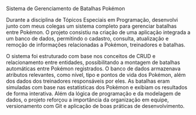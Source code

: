 Sistema de Gerenciamento de Batalhas Pokémon 

Durante a disciplina de Tópicos Especiais em Programação, desenvolvi junto com meus colegas um sistema completo para gerenciar batalhas entre Pokémon. O projeto consistiu na criação de uma aplicação integrada a um banco de dados, permitindo o cadastro, consulta, atualização e remoção de informações relacionadas a Pokémon, treinadores e batalhas.

O sistema foi estruturado com base nos conceitos de CRUD e relacionamento entre entidades, possibilitando a montagem de batalhas automáticas entre Pokémon registrados. O banco de dados armazenava atributos relevantes, como nível, tipo e pontos de vida dos Pokémon, além dos dados dos treinadores responsáveis por eles. As batalhas eram simuladas com base nas estatísticas dos Pokémon e exibiam os resultados de forma interativa. Além da lógica de programação e da modelagem de dados, o projeto reforçou a importância da organização em equipe, versionamento com Git e aplicação de boas práticas de desenvolvimento.